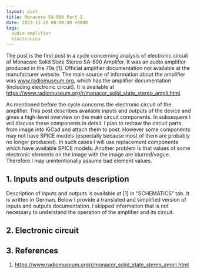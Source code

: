 ```yaml
---
layout: post
title: Monacore SA-800 Part I
date: 2023-12-26 00:00:00 +0000
tags:
  audio-amplifier
  electronics
---
```


The post is the first post in a cycle concerning analysis of electronic circuit of Monacore Solid State Stereo SA-800 Amplifer. It was an audio amplifier produced in the 70s [1]. Official amplifier documentation not available at the manufacturer website. The main source of information about the amplifier was www.radiomuseum.org, which has the amplifier documentation (including electronic circuit). It is available at https://www.radiomuseum.org/r/monacor_solid_state_stereo_ampli.html.   

As mentioned before the cycle concerns the electronic circuit of the amplifier. This post describes available inputs and outputs of the device and gives a high-level overview on the main circuit components. In subsequent I will discuss these components in detail. I plan to redraw the circuit parts from image into KiCad and attach them to post. However some components may not have SPICE models (especially because most of them are probably no longer produced). In such cases I will use replacement components which have available SPICE models. Another problem is that values of some electronic elements on the image with the image are blurred/vague. Therefore I may unintentionally assume bad element values.   


## 1. Inputs and outputs description
Description of inputs and outputs is available at [1] in "SCHEMATICS" tab. It is written in German. Below I provide a translated and simplified version of inputs and outputs documentation. I skipped information that is not necessary to understand the operation of the amplifier and its circuit.

## 2. Electronic circuit 

## 3. References
1. https://www.radiomuseum.org/r/monacor_solid_state_stereo_ampli.html